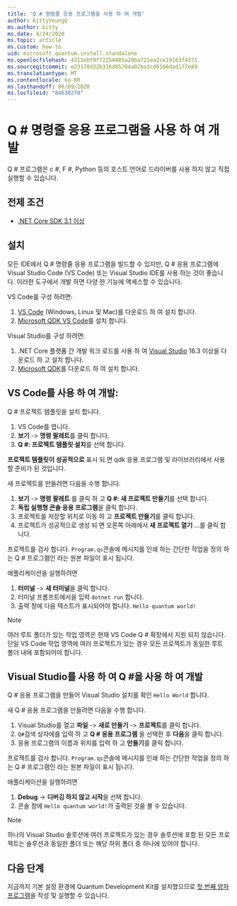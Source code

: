 ```yaml
---
title: 'Q # 명령줄 응용 프로그램을 사용 하 여 개발'
author: KittyYeungQ
ms.author: kitty
ms.date: 4/24/2020
ms.topic: article
ms.custom: how-to
uid: microsoft.quantum.install.standalone
ms.openlocfilehash: 4311ebf9f72254485a20ba721ea2ce19163f4371
ms.sourcegitcommit: e23178d32b316d05784a02ba3cd6166dad177e89
ms.translationtype: MT
ms.contentlocale: ko-KR
ms.lasthandoff: 06/09/2020
ms.locfileid: "84630270"
---
```

# <a name="develop-with-q-command-line-applications"></a>Q # 명령줄 응용 프로그램을 사용 하 여 개발

Q # 프로그램은 c #, F #, Python 등의 호스트 언어로 드라이버를 사용 하지 않고 직접 실행할 수 있습니다.

## <a name="prerequisites"></a>전제 조건

- [.NET Core SDK 3.1 이상](https://www.microsoft.com/net/download)

## <a name="installation"></a>설치

모든 IDE에서 Q # 명령줄 응용 프로그램을 빌드할 수 있지만, Q # 응용 프로그램에 Visual Studio Code (VS Code) 또는 Visual Studio IDE를 사용 하는 것이 좋습니다. 이러한 도구에서 개발 하면 다양 한 기능에 액세스할 수 있습니다.

VS Code를 구성 하려면:

1. [VS Code](https://code.visualstudio.com/download) (Windows, Linux 및 Mac)를 다운로드 하 여 설치 합니다.
2. [Microsoft QDK VS Code](https://marketplace.visualstudio.com/items?itemName=quantum.quantum-devkit-vscode)를 설치 합니다.

Visual Studio를 구성 하려면:

1. .NET Core 플랫폼 간 개발 워크 로드를 사용 하 여 [Visual Studio](https://visualstudio.microsoft.com/downloads/) 16.3 이상을 다운로드 하 고 설치 합니다.
2. [Microsoft QDK](https://marketplace.visualstudio.com/items?itemName=quantum.DevKit)를 다운로드 하 여 설치 합니다.


## <a name="develop-with-q-using-vs-code"></a>VS Code를 사용 하 여 개발:

Q # 프로젝트 템플릿을 설치 합니다.

1. VS Code를 엽니다.
2. **보기**  ->  **명령 팔레트**를 클릭 합니다.
3. **Q #: 프로젝트 템플릿 설치**를 선택 합니다.

**프로젝트 템플릿이 성공적으로** 표시 되 면 qdk 응용 프로그램 및 라이브러리에서 사용할 준비가 된 것입니다.

새 프로젝트를 만들려면 다음을 수행 합니다.

1. **보기**  ->  **명령 팔레트** 를 클릭 하 고 **Q #: 새 프로젝트 만들기**를 선택 합니다.
2. **독립 실행형 콘솔 응용 프로그램**을 클릭 합니다.
3. 프로젝트를 저장할 위치로 이동 하 고 **프로젝트 만들기**를 클릭 합니다.
4. 프로젝트가 성공적으로 생성 되 면 오른쪽 아래에서 **새 프로젝트 열기** ...를 클릭 합니다.
        
프로젝트를 검사 합니다. `Program.qs`콘솔에 메시지를 인쇄 하는 간단한 작업을 정의 하는 Q # 프로그램인 라는 원본 파일이 표시 됩니다.

애플리케이션을 실행하려면
1. **터미널**  ->  **새 터미널**을 클릭 합니다.
2. 터미널 프롬프트에서을 입력 `dotnet run` 합니다.
3. 출력 창에 다음 텍스트가 표시되어야 합니다. `Hello quantum world!`


> [!NOTE]
> 여러 루트 폴더가 있는 작업 영역은 현재 VS Code Q # 확장에서 지원 되지 않습니다. 단일 VS Code 작업 영역에 여러 프로젝트가 있는 경우 모든 프로젝트가 동일한 루트 폴더 내에 포함되어야 합니다.

## <a name="develop-with-q-using-visual-studio"></a>Visual Studio를 사용 하 여 Q #을 사용 하 여 개발

Q # 응용 프로그램을 만들어 Visual Studio 설치를 확인 `Hello World` 합니다.

새 Q # 응용 프로그램을 만들려면 다음을 수행 합니다.
1. Visual Studio를 열고 **파일**  ->  **새로 만들기**  ->  **프로젝트**를 클릭 합니다.
2. `Q#`검색 상자에를 입력 하 고 **Q # 응용 프로그램** 을 선택한 후 **다음**을 클릭 합니다.
3. 응용 프로그램의 이름과 위치를 입력 하 고 **만들기**를 클릭 합니다.


프로젝트를 검사 합니다. `Program.qs`콘솔에 메시지를 인쇄 하는 간단한 작업을 정의 하는 Q # 프로그램인 라는 원본 파일이 표시 됩니다.

애플리케이션을 실행하려면
1. **Debug**  ->  **디버깅 하지 않고 시작**을 선택 합니다.
2. 콘솔 창에 `Hello quantum world!`가 출력된 것을 볼 수 있습니다.

> [!NOTE]
> 하나의 Visual Studio 솔루션에 여러 프로젝트가 있는 경우 솔루션에 포함 된 모든 프로젝트는 솔루션과 동일한 폴더 또는 해당 하위 폴더 중 하나에 있어야 합니다.  


## <a name="next-steps"></a>다음 단계

지금까지 기본 설정 환경에 Quantum Development Kit를 설치했으므로 [첫 번째 양자 프로그램](xref:microsoft.quantum.quickstarts.qrng)을 작성 및 실행할 수 있습니다.
